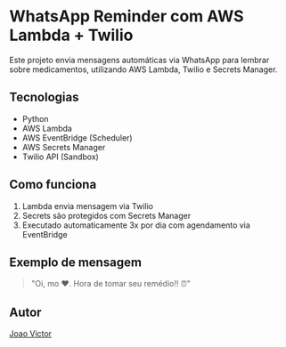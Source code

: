 # WhatsApp Reminder com AWS Lambda + Twilio

Este projeto envia mensagens automáticas via WhatsApp para lembrar sobre medicamentos, utilizando AWS Lambda, Twilio e Secrets Manager.

## Tecnologias
- Python
- AWS Lambda
- AWS EventBridge (Scheduler)
- AWS Secrets Manager
- Twilio API (Sandbox)

## Como funciona
1. Lambda envia mensagem via Twilio
2. Secrets são protegidos com Secrets Manager
3. Executado automaticamente 3x por dia com agendamento via EventBridge

## Exemplo de mensagem
> "Oi, mo ❤️. Hora de tomar seu remédio!! ⏰"

## Autor
[Joao Victor](https://github.com/jvavieira)
